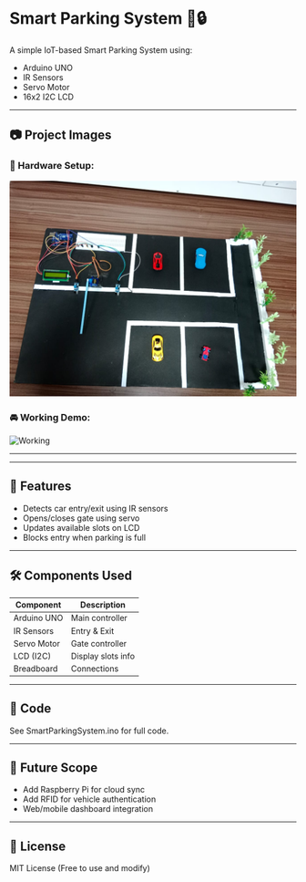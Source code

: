 # Smart Parking System 🚗🔒

A simple IoT-based Smart Parking System using:
- Arduino UNO
- IR Sensors
- Servo Motor
- 16x2 I2C LCD

---

## 📷 Project Images

### 🔌 Hardware Setup:
![Setup](media/setup.jpg)

### 🚘 Working Demo:
![Working](media/working_demo.jpg)

---


---

## 🧠 Features

- Detects car entry/exit using IR sensors
- Opens/closes gate using servo
- Updates available slots on LCD
- Blocks entry when parking is full

---

## 🛠 Components Used

| Component      | Description        |
|----------------|--------------------|
| Arduino UNO    | Main controller    |
| IR Sensors     | Entry & Exit       |
| Servo Motor    | Gate controller    |
| LCD (I2C)      | Display slots info |
| Breadboard     | Connections        |

---

## 💾 Code

See SmartParkingSystem.ino for full code.

---

## 🔮 Future Scope

- Add Raspberry Pi for cloud sync
- Add RFID for vehicle authentication
- Web/mobile dashboard integration

---

## 📜 License

MIT License (Free to use and modify)